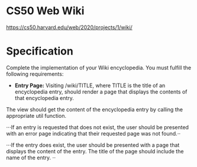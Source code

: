 # CS50 Web Wiki
https://cs50.harvard.edu/web/2020/projects/1/wiki/

# Specification
Complete the implementation of your Wiki encyclopedia. You must fulfill the following requirements:

* **Entry Page:** Visiting /wiki/TITLE, where TITLE is the title of an encyclopedia entry, should render a page that displays the contents of that encyclopedia entry.

 <p>The view should get the content of the encyclopedia entry by calling the appropriate util function.</p>
 
 ⋅⋅⋅If an entry is requested that does not exist, the user should be presented with an error page indicating that their requested page was not found.⋅⋅
 
 ⋅⋅⋅If the entry does exist, the user should be presented with a page that displays the content of the entry. The title of the page should include the name of the entry. ⋅⋅
